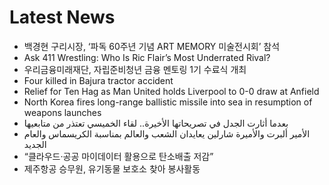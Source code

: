 # Latest News
-  백경현 구리시장, ‘파독 60주년 기념 ART MEMORY 미술전시회’ 참석
-  Ask 411 Wrestling: Who Is Ric Flair’s Most Underrated Rival?
-  우리금융미래재단, 자립준비청년 금융 멘토링 1기 수료식 개최
-  Four killed in Bajura tractor accident
-  Relief for Ten Hag as Man United holds Liverpool to 0-0 draw at Anfield
-  North Korea fires long-range ballistic missile into sea in resumption of weapons launches
-  بعدما أثارت الجدل في تصريحاتها الأخيرة.. لقاء الخميسي تعتذر من متابعيها
-  الأمير ألبرت والأميرة شارلين يعايدان الشعب والعالم بمناسبة الكريسماس والعام الجديد
-  “클라우드·공공 마이데이터 활용으로 탄소배출 저감”
-  제주항공 승무원, 유기동물 보호소 찾아 봉사활동
